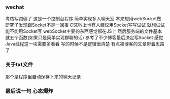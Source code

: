 ### wechat
考核写跑偏了 这是一个控制台程序 简单实现多人聊天室 本来想用webSocket做 研究了发现跟Socket不是一回事 CSDN上也有人建议用Socket写写试试
就想试试能不能用Socket写 webSocket主要的东西感觉都在JS上 然后服务端的文件基本就五个函数(如果只是简单实现群聊的话)  参考了不少博客最后决定写Socket 感觉Java线程这一块需要多看看 写的时候不是逻辑很清楚 有点被博客的文章带着思路了
### 关于txt文件
那个是程序里自动保存下来的聊天记录
### 最后说一句 心态爆炸

